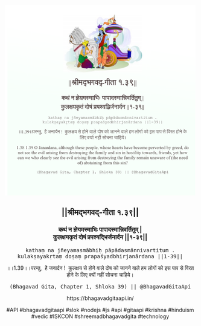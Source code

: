 <img src="../../asset/BG_1_39.png"/>
<center><h2>||श्रीमद्‍भगवद्‍-गीता १.३९||</h2>
<h3>कथं न ज्ञेयमस्माभिः पापादस्मान्निवर्तितुम् |<br/>कुलक्षयकृतं दोषं प्रपश्यद्भिर्जनार्दन ||१-३९||</h3>
<pre>kathaṃ na jñeyamasmābhiḥ pāpādasmānnivartitum .<br/>kulakṣayakṛtaṃ doṣaṃ prapaśyadbhirjanārdana ||1-39||</pre>
<p>।।1.39।।परन्तु,  हेे जनार्दन !  कुलक्षय से होने वाले दोष को जानने वाले हम लोगों को इस पाप से विरत होने के लिए क्यों नहीं सोचना चाहिये।</p>
<pre>(Bhagavad Gita, Chapter 1, Shloka 39) || @BhagavadGitaApi</pre><p>https://bhagavadgitaapi.in/</p><p>#API #bhagavadgitaapi #slok #nodejs #js #api #gitaapi #krishna #hinduism #vedic #ISKCON #shreemadbhagavadgita #technology</p></center>